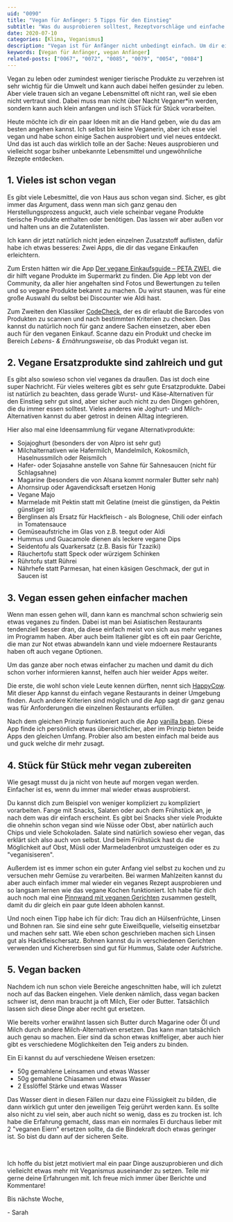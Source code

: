 ```yaml
---
uid: "0090"
title: "Vegan für Anfänger: 5 Tipps für den Einstieg"
subtitle: "Was du ausprobieren solltest, Rezeptvorschläge und einfache Ersatzprodukte"
date: 2020-07-10
categories: [Klima, Veganismus]
description: "Vegan ist für Anfänger nicht unbedingt einfach. Um dir ein bisschen Starthilfe zu geben verrate ich dir ein paar Tipps, wie du am besten loslegst."
keywords: [Vegan für Anfänger, vegan Anfänger]
related-posts: ["0067", "0072", "0085", "0079", "0054", "0084"]
---
```

Vegan zu leben oder zumindest weniger tierische Produkte zu verzehren ist sehr wichtig für die Umwelt und kann auch dabei helfen gesünder zu leben. Aber viele trauen sich an vegane Lebensmittel oft nicht ran, weil sie eben nicht vertraut sind. Dabei muss man nicht über Nacht Veganer*in werden, sondern kann auch klein anfangen und isch STück für Stück vorarbeiten.

Heute möchte ich dir ein paar Ideen mit an die Hand geben, wie du das am besten angehen kannst. Ich selbst bin keine Veganerin, aber ich esse viel vegan und habe schon einige Sachen ausprobiert und viel neues entdeckt. Und das ist auch das wirklich tolle an der Sache: Neues ausprobieren und vielleicht sogar bsiher unbekannte Lebensmittel und ungewöhnliche Rezepte entdecken.

## 1. Vieles ist schon vegan
Es gibt viele Lebesmittel, die von Haus aus schon vegan sind. Sicher, es gibt immer das Argument, dass wenn man sich ganz genau den Herstellungsprozess anguckt, auch viele scheinbar vegane Produkte tierische Produkte enthalten oder benötigen. Das lassen wir aber außen vor und halten uns an die Zutatenlisten.

Ich kann dir jetzt natürlich nicht jeden einzelnen Zusatzstoff auflisten, dafür habe ich etwas besseres: Zwei Apps, die dir das vegane Einkaufen erleichtern.

Zum Ersten hätten wir die App [Der vegane Einkaufsguide – PETA ZWEI](https://play.google.com/store/apps/details?id=org.petazwei.petazwei&hl=de), die dir hilft vegane Produkte im Supermarkt zu finden. Die App lebt von der Community, da aller hier angehalten sind Fotos und Bewertungen zu teilen und so vegane Produkte bekannt zu machen. Du wirst staunen, was für eine große Auswahl du selbst bei Discounter wie Aldi hast.

Zum Zweiten den Klassiker [CodeCheck](https://play.google.com/store/apps/details?id=ch.ethz.im.codecheck), der es dir erlaubt die Barcodes von Produkten zu scannen und nach bestimmten Kriterien zu checken. Das kannst du natürlich noch für ganz andere Sachen einsetzen, aber eben auch für den veganen Einkauf. Scanne dazu ein Produkt und checke im Bereich _Lebens- & Ernährungsweise_, ob das Produkt vegan ist.

## 2. Vegane Ersatzprodukte sind zahlreich und gut
Es gibt also sowieso schon viel veganes da draußen. Das ist doch eine super Nachricht. Für vieles weiteres gibt es sehr gute Ersatzprodukte. Dabei ist natürlich zu beachten, dass gerade Wurst- und Käse-Alternativen für den Einstieg sehr gut sind, aber sicher auch nicht zu den Dingen gehören, die du immer essen solltest. Vieles anderes wie Joghurt- und Milch-Alternativen kannst du aber getrost in deinen Alltag integrieren.

Hier also mal eine Ideensammlung für vegane Alternativprodukte:
- Sojajoghurt (besonders der von Alpro ist sehr gut)
- Milchalternativen wie Hafermilch, Mandelmilch, Kokosmilch, Haselnussmilch oder Reismilch
- Hafer- oder Sojasahne anstelle von Sahne für Sahnesaucen (nicht für Schlagsahne)
- Magarine (besonders die von Alsana kommt normaler Butter sehr nah)
- Ahornsirup oder Agavendicksaft ersetzen Honig
- Vegane Majo
- Marmelade mit Pektin statt mit Gelatine (meist die günstigen, da Pektin günstiger ist)
- Berglinsen als Ersatz für Hackfleisch - als Bolognese, Chili oder einfach in Tomatensauce
- Gemüseaufstriche im Glas von z.B. teegut oder Aldi
- Hummus und Guacamole dienen als leckere vegane Dips
- Seidentofu als Quarkersatz (z.B. Basis für Tzaziki)
- Räuchertofu statt Speck oder würzigem Schinken
- Rührtofu statt Rührei
- Nährhefe statt Parmesan, hat einen käsigen Geschmack, der gut in Saucen ist

## 3. Vegan essen gehen einfacher machen
Wenn man essen gehen will, dann kann es manchmal schon schwierig sein etwas veganes zu finden. Dabei ist man bei Asiatischen Restaurants tendenziell besser dran, da diese einfach meist von sich aus mehr veganes im Programm haben. Aber auch beim Italiener gibt es oft ein paar Gerichte, die man zur Not etwas abwandeln kann und viele mdoernere Restaurants haben oft auch vegane Optionen.

Um das ganze aber noch etwas einfacher zu machen und damit du dich schon vorher informieren kannst, helfen auch hier weider Apps weiter.

Die erste, die wohl schon viele Leute kennen dürften, nennt sich [HappyCow](https://play.google.com/store/apps/details?id=com.hcceg.veg.compassionfree&hl=de). Mit dieser App kannst du einfach vegane Restaurants in deiner Umgebung finden. Auch andere Kriterien sind möglich und die App sagt dir ganz genau was für Anforderungen die einzelnen Restaurants erfüllen.

Nach dem gleichen Prinzip funktioniert auch die App [vanilla bean](https://play.google.com/store/apps/details?id=de.grunzeug.vanillabean&hl=de). Diese App finde ich persönlich etwas übersichtlicher, aber im Prinzip bieten beide Apps den gleichen Umfang. Probier also am besten einfach mal beide aus und guck welche dir mehr zusagt.

## 4. Stück für Stück mehr vegan zubereiten
Wie gesagt musst du ja nicht von heute auf morgen vegan werden. Einfacher ist es, wenn du immer mal wieder etwas ausprobierst.

Du kannst dich zum Beispiel von weniger kompliziert zu kompliziert vorarbeiten. Fange mit Snacks, Salaten oder auch dem Frühstück an, je nach dem was dir einfach erscheint. Es gibt bei Snacks sher viele Produkte die ohnehin schon vegan sind wie Nüsse oder Obst, aber natürlich auch Chips und viele Schokoladen. Salate sind natürlich sowieso eher vegan, das erklärt sich also auch von selbst. Und beim Frühstück hast du die Möglichkeit auf Obst, Müsli oder Marmeladenbrot umzusteigen oder es zu "veganisiseren".

Außerdem ist es immer schon ein guter Anfang viel selbst zu kochen und zu versuchen mehr Gemüse zu verarbeiten. Bei warmen Mahlzeiten kannst du aber auch einfach immer mal wieder ein veganes Rezept ausprobieren und so langsam lernen wie das vegane Kochen funktioniert. Ich habe für dich auch noch mal eine [Pinnwand mit veganen Gerichten](https://www.pinterest.de/minimalwaste/vegan-f%C3%BCr-anf%C3%A4nger/) zusammen gestellt, damit du dir gleich ein paar gute Ideen abholen kannst.

Und noch einen Tipp habe ich für dich: Trau dich an Hülsenfrüchte, Linsen und Bohnen ran. Sie sind eine sehr gute Eiweißquelle, vielseitig einsetzbar und machen sehr satt. Wie eben schon geschrieben machen sich Linsen gut als Hackfleischersatz. Bohnen kannst du in verschiedenen Gerichten verwenden und Kichererbsen sind gut für Hummus, Salate oder Aufstriche.

## 5. Vegan backen
Nachdem ich nun schon viele Bereiche angeschnitten habe, will ich zuletzt noch auf das Backen eingehen. Viele denken nämlich, dass vegan backen schwer ist, denn man braucht ja oft Milch, Eier oder Butter. Tatsächlich lassen sich diese Dinge aber recht gut ersetzen.

Wie bereits vorher erwähnt lassen sich Butter durch Magarine oder Öl und Milch durch andere Milch-Alternativen ersetzen. Das kann man tatsächlich auch genau so machen. Eier sind da schon etwas kniffeliger, aber auch hier gibt es verschiedene Möglichkeiten den Teig anders zu binden.

Ein Ei kannst du auf verschiedene Weisen ersetzen:
- 50g gemahlene Leinsamen und etwas Wasser
- 50g gemahlene Chiasamen und etwas Wasser
- 2 Esslöffel Stärke und etwas Wasser

Das Wasser dient in diesen Fällen nur dazu eine Flüssigkeit zu bilden, die dann wirklich gut unter den jeweiligen Teig gerührt werden kann. Es sollte also nicht zu viel sein, aber auch nicht so wenig, dass es zu trocken ist. Ich habe die Erfahrung gemacht, dass man ein normales Ei durchaus lieber mit 2 "veganen Eiern" ersetzen sollte, da die Bindekraft doch etwas geringer ist. So bist du dann auf der sicheren Seite.

&nbsp;

Ich hoffe du bist jetzt motiviert mal ein paar Dinge auszuprobieren und dich vielleicht etwas mehr mit Veganismus auseinander zu setzen. Teile mir gerne deine Erfahrungen mit. Ich freue mich immer über Berichte und Kommentare!

Bis nächste Woche,

\- Sarah
